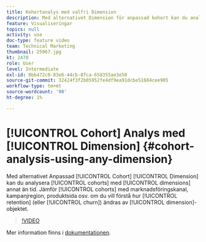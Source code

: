 ```yaml
---
title: Kohortanalys med valfri Dimension
description: Med alternativet Dimension för anpassad kohort kan du analysera kohorter med andra dimensioner än tid. Jämför kohorter efter marknadsföringskanal, kampanjregion, produktsida osv. för att bättre förstå hur kvarhållande (eller bortfall) ändras efter dimensionsobjekt.
feature: Visualiseringar
topics: null
activity: use
doc-type: feature video
team: Technical Marketing
thumbnail: 25967.jpg
kt: 2478
role: User
level: Intermediate
exl-id: 0bb472c0-83e6-44cb-8fca-658355ae3e50
source-git-commit: 32424f3f2b05952fe4df9ea91dcbe51684cee905
workflow-type: tm+mt
source-wordcount: '90'
ht-degree: 1%

---
```


# [!UICONTROL Cohort] Analys med  [!UICONTROL Dimension] {#cohort-analysis-using-any-dimension}

Med alternativet Anpassad [!UICONTROL Cohort] [!UICONTROL Dimension] kan du analysera [!UICONTROL cohorts] med [!UICONTROL dimensions] annat än tid. Jämför [!UICONTROL cohorts] med marknadsföringskanal, kampanjregion, produktsida osv. om du vill förstå hur [!UICONTROL retention] (eller [!UICONTROL churn]) ändras av [!UICONTROL dimension]-objektet.

>[!VIDEO](https://video.tv.adobe.com/v/25967/?quality=12)

Mer information finns i [dokumentationen](https://marketing.adobe.com/resources/help/en_US/analytics/analysis-workspace/cohort_analysis.html).
